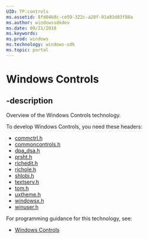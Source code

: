 ```yaml
---
UID: TP:controls
ms.assetid: 8fd04b8c-ce59-322c-a20f-91a83d03f80a
ms.author: windowssdkdev
ms.date: 09/21/2018
ms.keywords: 
ms.prod: windows
ms.technology: windows-sdk
ms.topic: portal
---
```


# Windows Controls

## -description

Overview of the Windows Controls technology.

To develop Windows Controls, you need these headers:

 * [commctrl.h](../commctrl/index.md)
 * [commoncontrols.h](../commoncontrols/index.md)
 * [dpa_dsa.h](../dpa_dsa/index.md)
 * [prsht.h](../prsht/index.md)
 * [richedit.h](../richedit/index.md)
 * [richole.h](../richole/index.md)
 * [shlobj.h](../shlobj/index.md)
 * [textserv.h](../textserv/index.md)
 * [tom.h](../tom/index.md)
 * [uxtheme.h](../uxtheme/index.md)
 * [windowsx.h](../windowsx/index.md)
 * [winuser.h](../winuser/index.md)

For programming guidance for this technology, see:
* [Windows Controls](/windows/desktop/controls)

